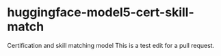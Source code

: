 # huggingface-model5-cert-skill-match
Certification and skill matching model
This is a test edit for a pull request.
